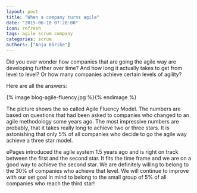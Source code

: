 ```yaml
---
layout: post
title: "When a company turns agile"
date: "2015-06-10 07:28:00"
icon: refresh
tags: agile scrum company
categories: scrum
authors: ["Anja Bärike"]
---
```


Did you ever wonder how companies that are going the agile way are developing further over time? And how long it actually takes to get from level to level? Or how many companies achieve certain levels of agility?

Here are all the answers:

{% image blog-agile-fluency.jpg %}{% endimage %}

The picture shows the so called Agile Fluency Model. The numbers are based on questions that had been asked to companies who changed to an agile methodology some years ago.
The most impressive numbers are probably, that it takes really long to achieve two or three stars.
It is astonishing that only 5% of all companies who decide to go the agile way achieve a three star model.

ePages introduced the agile system 1.5 years ago and is right on track between the first and the second star.
It fits the time frame and we are on a good way to achieve the second star.
We are definitely willing to belong to the 30% of companies who achieve that level.
We will continue to improve with our set goal in mind to belong to the small group of 5% of all companies who reach the third star!
